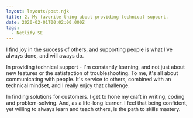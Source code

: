 ```yaml
---
layout: layouts/post.njk
title: 2. My favorite thing about providing technical support.
date: 2020-02-01T00:02:00.000Z
tags:
  - Netlify SE
---
```



I find joy in the success of others, and  supporting people is what I've always done, and will aways do.

In providing technical support - I'm constantly learning, and not just about new features or the satisfaction of troubleshooting. To me, it's all about communicating with people. It's service to others, combined with an technical mindset, and I really enjoy that challenge.

In finding solutions for customers. I get to hone my craft in writing, coding and problem-solving.  And, as a life-long learner. I feel that being confident, yet willing to always learn and teach others, is the path to  skills mastery.
